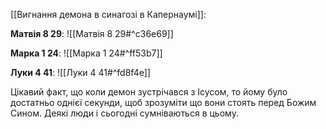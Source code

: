 [[Вигнання демона в синагозі в Капернаумі]]:

**Матвія 8 29**:
![[Матвія 8 29#^c36e69]]

**Марка 1 24**:
![[Марка 1 24#^ff53b7]]

**Луки 4 41**:
![[Луки 4 41#^fd8f4e]]

Цікавий факт, що коли демон зустрічався з Ісусом, то йому було достатньо однієї секунди, щоб зрозуміти що вони стоять перед Божим Сином. Деякі люди і сьогодні сумніваються в цьому.
